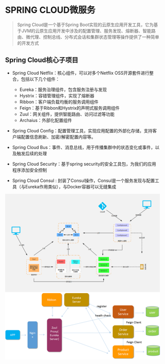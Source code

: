 # SPRING CLOUD微服务

> Spring Cloud是一个基于Spring Boot实现的云原生应用开发工具，它为基于JVM的云原生应用开发中涉及的配置管理、服务发现、熔断器、智能路由、微代理、控制总线、分布式会话和集群状态管理等操作提供了一种简单的开发方式

## Spring Cloud核心子项目

- Spring Cloud Netflix：核心组件，可以对多个Netflix OSS开源套件进行整合，包括以下几个组件：    
    - Eureka：服务治理组件，包含服务注册与发现 
    - Hystrix：容错管理组件，实现了熔断器   
    - Ribbon：客户端负载均衡的服务调用组件   
    - Feign：基于Ribbon和Hystrix的声明式服务调用组件    
    - Zuul：网关组件，提供智能路由、访问过滤等功能    
    - Archaius：外部化配置组件    

- Spring Cloud Config：配置管理工具，实现应用配置的外部化存储，支持客户端配置信息刷新、加密/解密配置内容等。 
- Spring Cloud Bus：事件、消息总线，用于传播集群中的状态变化或事件，以及触发后续的处理  
- Spring Cloud Security：基于spring security的安全工具包，为我们的应用程序添加安全控制    
- Spring Cloud Consul : 封装了Consul操作，Consul是一个服务发现与配置工具（与Eureka作用类似），与Docker容器可以无缝集成   

![微服务架构图](../_images/微服务架构图.png)
![微服务架构图](../_images/微服务架构1.png)

